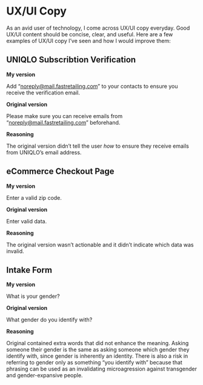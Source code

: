 # UX/UI Copy 

As an avid user of technology, I come across UX/UI copy everyday. Good UX/UI content should be concise, clear, and useful. Here are a few examples of UX/UI copy I’ve seen and how I would improve them:

## UNIQLO Subscribtion Verification

**My version**

Add “noreply@mail.fastretailing.com” to your contacts to ensure you receive the verification email.

**Original version**

Please make sure you can receive emails from “noreply@mail.fastretailing.com” beforehand.

**Reasoning**

The original version didn’t tell the user <i>how</i> to ensure they receive emails from UNIQLO’s email address.

## eCommerce Checkout Page

**My version**

Enter a valid zip code. 

**Original version**

Enter valid data. 

**Reasoning**

The original version wasn’t actionable and it didn’t indicate which data was invalid. 

## Intake Form

**My version**

What is your gender?

**Original version**

What gender do you identify with?

**Reasoning**

Original contained extra words that did not enhance the meaning. Asking someone their gender is the same as asking someone which gender they identify with, since gender is inherently an identity. There is also a risk in referring to gender only as something “you identify with” because that phrasing can be used as an invalidating microagression against transgender and gender-expansive people. 
